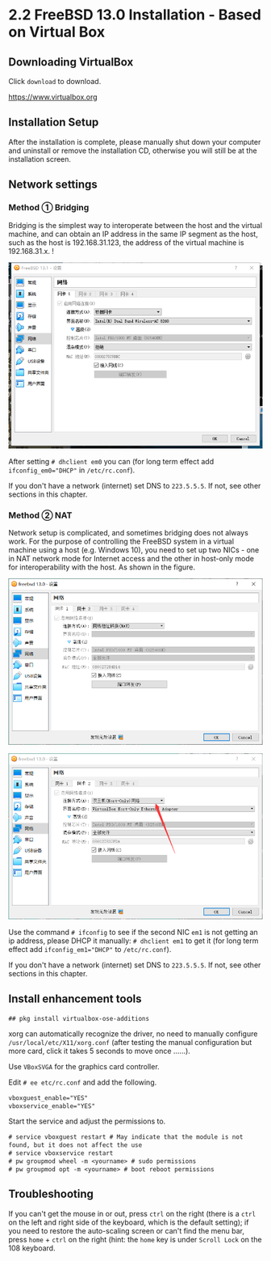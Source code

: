 # 2.2 FreeBSD 13.0 Installation - Based on Virtual Box

## Downloading VirtualBox

Click `download` to download.

<https://www.virtualbox.org>

## Installation Setup

After the installation is complete, please manually shut down your computer and uninstall or remove the installation CD, otherwise you will still be at the installation screen.

## Network settings

### Method ① Bridging

Bridging is the simplest way to interoperate between the host and the virtual machine, and can obtain an IP address in the same IP segment as the host, such as the host is 192.168.31.123, the address of the virtual machine is 192.168.31.x. !

![](../.gitbook/assets/VBbridge.png)

After setting `# dhclient em0` you can (for long term effect add `ifconfig_em0="DHCP"` in `/etc/rc.conf`).

If you don't have a network (internet) set DNS to `223.5.5.5`. If not, see other sections in this chapter.

### Method ② NAT

Network setup is complicated, and sometimes bridging does not always work. For the purpose of controlling the FreeBSD system in a virtual machine using a host (e.g. Windows 10), you need to set up two NICs - one in NAT network mode for Internet access and the other in host-only mode for interoperability with the host. As shown in the figure.

![](../.gitbook/assets/QQpic20211231155133.png)

![](../.gitbook/assets/QQpic20211231155139.png)

Use the command `# ifconfig` to see if the second NIC `em1` is not getting an ip address, please DHCP it manually: `# dhclient em1` to get it (for long term effect add `ifconfig_em1="DHCP"` to `/etc/rc.conf`).

If you don't have a network (internet) set DNS to `223.5.5.5`. If not, see other sections in this chapter.

## Install enhancement tools

```
## pkg install virtualbox-ose-additions
```

xorg can automatically recognize the driver, no need to manually configure `/usr/local/etc/X11/xorg.conf` (after testing the manual configuration but more card, click it takes 5 seconds to move once ......).

Use `VBoxSVGA` for the graphics card controller.

Edit `# ee etc/rc.conf` and add the following.

```
vboxguest_enable="YES"
vboxservice_enable="YES"
```

Start the service and adjust the permissions to.

```
# service vboxguest restart # May indicate that the module is not found, but it does not affect the use
# service vboxservice restart
# pw groupmod wheel -m <yourname> # sudo permissions
# pw groupmod opt -m <yourname> # boot reboot permissions
```

## Troubleshooting
 
If you can't get the mouse in or out, press `ctrl` on the right (there is a `ctrl` on the left and right side of the keyboard, which is the default setting); if you need to restore the auto-scaling screen or can't find the menu bar, press `home` + `ctrl` on the right (hint: the `home` key is under `Scroll Lock` on the 108 keyboard.
